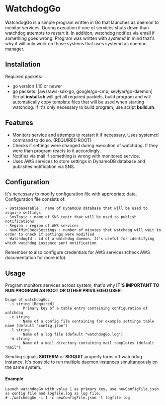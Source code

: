 # WatchdogGo
WatchdogGo is a simple program written in Go that launches as daemon to monitor services. During execution if one of services shuts down than watchdog attempts to restart it. In addition, watchdog notifies via email if something goes wrong. Program was written with _systemd_ in mind that's why it will only work on those systems that uses systemd as daemon manager.

## Installation
Required packets:
- go version 1.10 or newer
- go packets: [aws/aws-sdk-go, google/go-cmp, sevlyar/go-daemon]
Script **install.sh** will get all required packets, build program and will automatically copy template files that will be used when starting watchdog.
If it's only necessary to build program, use script **build.sh**.

## Features
- Monitors service and attempts to restart it if necessary, Uses systemctl command to do so. (REQUIRED ROOT)
- Checks if settings were changed during execution of watchdog. If they were than program reacts to it accordingly.
- Notifies via mail if something is wrong with monitored service.
- Uses AWS services to store settings in DynamoDB database and publishes notification via SNS.

## Configuration
It's necessary to modify configuration file with appropriate data.
Configuration file consists of:
```
- DatabaseTable : name of DynamoDB database that will be used to acquire settings
- SnsTopic : name of SNS topic that will be used to publish notifications
- Region : region of AWS services
- NumOfMinCheckSettings : number of minutes that watchdog will wait in order to check if settings were modified
- WatchdogId : id of a watchdog daemon. It's useful for identifying which watchdog instance sent notification
```

Remember to also configure credentials for AWS services (check AWS documentation for more info).

## Usage
Program monitors services across system, that's why **IT'S IMPORTANT TO RUN PROGRAM AS ROOT OR OTHER PRIVILEGED USER**.
```
Usage of watchdogGo:
  -i string [Required]
    	Primary key of a table entry containing configuration of watchdog
  -c string
    	Name of a config file containing for example settings table name (default "config.json")
  -l string
    	Name of a log file (default "watchdogGo.log")
  -m string
    	Name of a mail directory containing mail templates (default "mail")
```
Sending signals **SIGTERM** or **SIGQUIT** properly turns off watchdog instance.
It's possible to run multiple daemon instances simultaneously on the same system. 
#### Example
```
Launch watchdogGo with value 1 as primary key, use newConfigFile.json as config file and logfile.log as log file.
# ./watchdogGo -i 1 -c newConfigFile.json -l logfile.log 
```